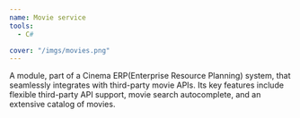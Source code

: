 ```yaml
---
name: Movie service
tools:
  - C#

cover: "/imgs/movies.png"
---
```

A module, part of a Cinema ERP(Enterprise Resource Planning) system, that seamlessly integrates with third-party movie APIs. Its key features include flexible third-party API support, movie search autocomplete, and an extensive catalog of movies.